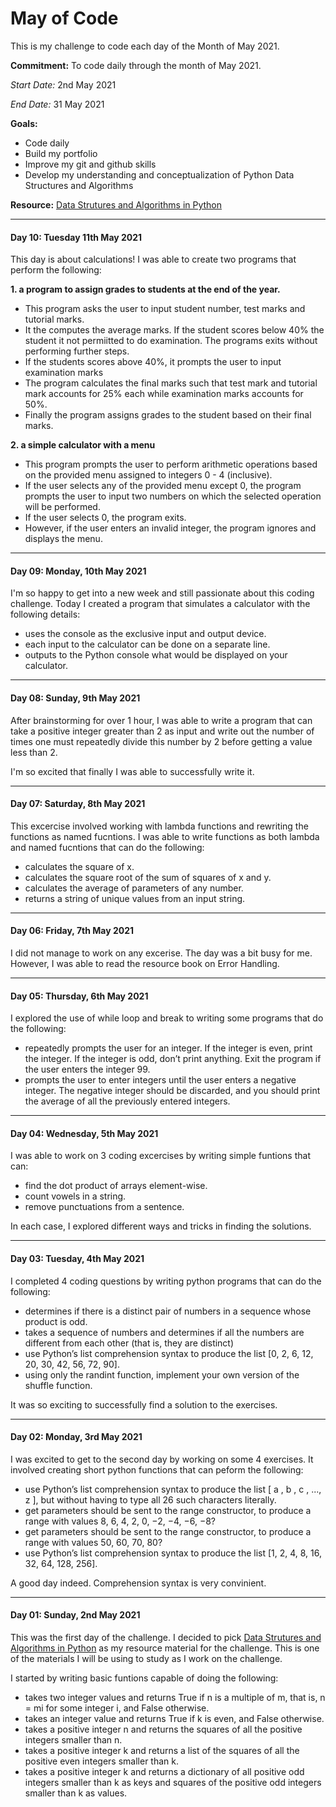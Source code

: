 # May of Code

This is my challenge to code each day of the Month of May 2021.

**Commitment:** To code daily through the month of May 2021.

*Start Date:* 2nd May 2021

*End Date:* 31 May 2021

**Goals:** 
- Code daily
- Build my portfolio
- Improve my git and github skills
- Develop my understanding and conceptualization of Python Data Structures and Algorithms
       
**Resource:**  [Data Strutures and Algorithms in Python](https://www.wiley.com/en-us/Data+Structures+and+Algorithms+in+Python-p-9781118290279)
___

#### Day 10: Tuesday 11th May 2021

This day is about calculations! I was able to create two programs that perform the following:

__1. a program to assign grades to students at the end of the year.__

- This program asks the user to input student number, test marks and tutorial marks. 
- It the computes the average marks. If the student scores below 40% the student it not permiitted to do examination. The programs exits without performing further steps.
- If the students scores above 40%, it prompts the user to input examination marks
- The program calculates the final marks such that test mark and tutorial mark accounts for 25% each while examination marks accounts for 50%.
- Finally the program assigns grades to the student based on their final marks.

__2. a simple calculator with a menu__

- This program prompts the user to perform arithmetic operations based on the provided menu assigned to integers 0 - 4 (inclusive).
- If the user selects any of the provided menu except 0, the program prompts the user to input two numbers on which the selected operation will be performed.
- If the user selects 0, the program exits.
- However, if the user enters an invalid integer, the program ignores and displays the menu.
___

#### Day 09: Monday, 10th May 2021

I'm so happy to get into a new week and still passionate about this coding challenge. Today I created a program that simulates a calculator with the following details:

- uses the console as the exclusive input and output device.
- each input to the calculator can be done on a separate line.
- outputs to the Python console what would be displayed on your calculator.

___

#### Day 08: Sunday, 9th May 2021

After brainstorming for over 1 hour, I was able to write a program that can take a positive integer greater than 2 as
input and write out the number of times one must repeatedly divide this
number by 2 before getting a value less than 2.

I'm so excited that finally I was able to successfully write it.
___
#### Day 07: Saturday, 8th May 2021

This excercise involved working with lambda functions and rewriting the functions as named fucntions. I was able to write functions as both lambda and named fucntions that can do the following:

- calculates the square of x.
- calculates the square root of the sum of squares of x and y.
- calculates the average of parameters of any number.
- returns a string of unique values from an input string.
___
#### Day 06: Friday, 7th May 2021

I did not manage to work on any excerise. The day was a bit busy for me. However, I was able to read the resource book on Error Handling.
___

#### Day 05: Thursday, 6th May 2021

I explored the use of while loop and break to writing some programs that do the following:

- repeatedly prompts the user for an integer. If the integer is even, print the integer. If the integer is odd, don’t print anything. Exit the program if the user enters the integer 99.
- prompts the user to enter integers until the user enters a negative integer. The negative integer should be discarded, and you should print the average of
all the previously entered integers.

___

#### Day 04: Wednesday, 5th May 2021

I was able to work on 3 coding excercises by writing simple funtions that can:

- find the dot product of arrays element-wise.
- count vowels in a string.
- remove punctuations from a sentence.

In each case, I explored different ways and tricks in finding the solutions.

___

#### Day 03: Tuesday, 4th May 2021

I completed 4 coding questions by writing python programs that can do the following:

- determines if there is a distinct pair of numbers in a sequence whose
product is odd.
- takes a sequence of numbers and determines
if all the numbers are different from each other (that is, they are distinct)
- use Python’s list comprehension syntax to produce
the list [0, 2, 6, 12, 20, 30, 42, 56, 72, 90].
- using only the randint function,
implement your own version of the shuffle function.

It was so exciting to successfully find a solution to the exercises.

___

#### Day 02: Monday, 3rd May 2021

I was excited to get to the second day by working on some 4 exercises. It involved creating short python functions that can peform the following:

- use Python’s list comprehension syntax to produce
the list [ a , b , c , ..., z ], but without having to type all 26 such
characters literally.
- get parameters should be sent to the range constructor, to produce a
range with values 8, 6, 4, 2, 0, −2, −4, −6, −8?
- get parameters should be sent to the range constructor, to produce a
range with values 50, 60, 70, 80?
- use Python’s list comprehension syntax to produce
the list [1, 2, 4, 8, 16, 32, 64, 128, 256].

A good day indeed. Comprehension syntax is very convinient.

___

#### Day 01: Sunday, 2nd May 2021

This was the first day of the challenge. I decided to pick [Data Strutures and Algorithms in Python](https://www.wiley.com/en-us/Data+Structures+and+Algorithms+in+Python-p-9781118290279) as my resource material for the challenge. This is one of the materials I will be using to study as I work on the challenge.

I started by writing basic funtions capable of doing the following:

- takes two integer values and returns True if n is a multiple of m, that is, n = mi for some
integer i, and False otherwise.
- takes an integer value and returns True if k is even, and False otherwise. 
- takes a positive integer n and returns the squares of all the positive integers smaller than n.
- takes a positive integer k and returns a list of the squares of all the positive even integers smaller than k.
- takes a positive integer k and returns a dictionary of all positive odd integers smaller than k as keys and squares of 
the positive odd integers smaller than k as values.
